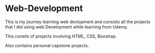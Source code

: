 # Web-Development
This is my journey learning web devlopment and consists all the projects that I did using web Development while learning from Udemy.

This consits of projects involving HTML, CSS, Boostrap.

Also contains personal capstone projects.
